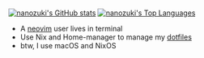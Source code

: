 ### 

<!--
**nanozuki/nanozuki** is a ✨ _special_ ✨ repository because its `README.md` (this file) appears on your GitHub profile.

Here are some ideas to get you started:

- 🔭 I’m currently working on ...
- 🌱 I’m currently learning ...
- 👯 I’m looking to collaborate on ...
- 🤔 I’m looking for help with ...
- 💬 Ask me about ...
- 📫 How to reach me: ...
- 😄 Pronouns: ...
- ⚡ Fun fact: ...
-->

[![nanozuki's GitHub stats](https://github-readme-stats.vercel.app/api?username=nanozuki&theme=graywhite)](https://github.com/nanozuki/nanozuki)
[![nanozuki's Top Languages](https://github-readme-stats.vercel.app/api/top-langs/?username=nanozuki&layout=compact&theme=graywhite)](https://github.com/nanozuki?tab=repositories)

- A [neovim](https://github.com/neovim/neovim) user lives in terminal
- Use Nix and Home-manager to manage my [dotfiles](https://github.com/nanozuki/crows)
- btw, I use macOS and NixOS
